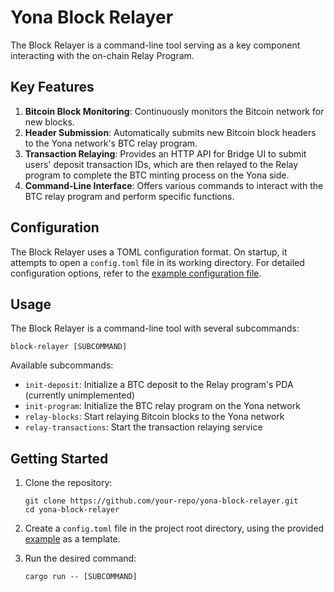 # Yona Block Relayer

The Block Relayer is a command-line tool serving as a key component interacting with the on-chain Relay Program.

## Key Features

1. **Bitcoin Block Monitoring**: Continuously monitors the Bitcoin network for new blocks.
2. **Header Submission**: Automatically submits new Bitcoin block headers to the Yona network's BTC relay program.
3. **Transaction Relaying**: Provides an HTTP API for Bridge UI to submit users' deposit transaction IDs, which are then
   relayed to the Relay program to complete the BTC minting process on the Yona side.
4. **Command-Line Interface**: Offers various commands to interact with the BTC relay program and perform specific
   functions.

## Configuration

The Block Relayer uses a TOML configuration format. On startup, it attempts to open a `config.toml` file in its working
directory. For detailed configuration options, refer to the [example configuration file](example.toml).

## Usage

The Block Relayer is a command-line tool with several subcommands:

```
block-relayer [SUBCOMMAND]
```

Available subcommands:

- `init-deposit`: Initialize a BTC deposit to the Relay program's PDA (currently unimplemented)
- `init-program`: Initialize the BTC relay program on the Yona network
- `relay-blocks`: Start relaying Bitcoin blocks to the Yona network
- `relay-transactions`: Start the transaction relaying service

## Getting Started

1. Clone the repository:
   ```
   git clone https://github.com/your-repo/yona-block-relayer.git
   cd yona-block-relayer
   ```

2. Create a `config.toml` file in the project root directory, using the provided [example](example.toml) as a
   template.

3. Run the desired command:
   ```
   cargo run -- [SUBCOMMAND]
   ```
